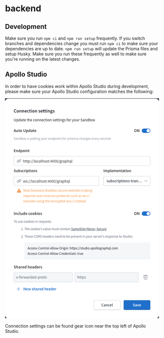 # backend

## Development
Make sure you run `npm ci` and `npm run setup` frequently. If you switch branches and dependencies change you must run `npm ci` to make sure your dependencies are up to date. `npm run setup` will update the Prisma files and setup Husky. Make sure you run these frequently as well to make sure you're running on the latest changes. 

## Apollo Studio

In order to have cookies work within Apollo Studio during development, please make sure your Apollo Studio configuration matches the following:

![apollo_config](/docs/apollo_config.png)

Connection settings can be found gear icon near the top left of Apollo Studio.
